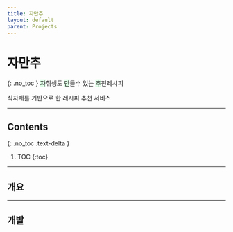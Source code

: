 ```yaml
---
title: 자만추
layout: default
parent: Projects
---
```


# 자만추
{: .no_toc }
<span style="background-color:#DCFFE4">자</span>취생도 <span style="background-color:#DCFFE4">만</span>들수 있는 <span style="background-color:#DCFFE4">추</span>천레시피

식자재를 기반으로 한 레시피 추천 서비스

---

## Contents
{: .no_toc .text-delta }

1. TOC
{:toc}

---

## 개요



---

## 개발
